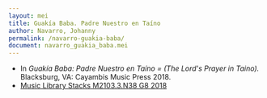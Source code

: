 ```yaml
---
layout: mei
title: Guakía Baba. Padre Nuestro en Taíno
author: Navarro, Johanny
permalink: /navarro-guakia-baba/
document: navarro_guakia_baba.mei
---
```


- In *Guakía Baba: Padre Nuestro en Taíno = (The Lord's Prayer in Taino).* Blacksburg, VA: Cayambis Music Press 2018.
- <a href="https://tufts-primo.hosted.exlibrisgroup.com/permalink/f/bnf7qa/01TUN_ALMA21283209180003851" target="_blank">Music Library Stacks M2103.3.N38 G8 2018</a>
